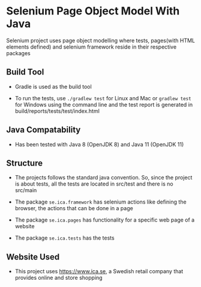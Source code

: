 # Selenium Page Object Model With Java

Selenium project uses page object modelling where tests, pages(with HTML elements defined) and selenium framework reside
in their respective packages

## Build Tool

* Gradle is used as the build tool

* To run the tests, use `./gradlew test` for Linux and Mac or `gradlew test` for Windows using the command line and the test report is generated in build/reports/tests/test/index.html

## Java Compatability

* Has been tested with Java 8 (OpenJDK 8) and Java 11 (OpenJDK 11)

## Structure

* The projects follows the standard java convention. So, since the project is about tests, all the tests are located 
in src/test and there is no src/main

* The package `se.ica.framework` has selenium actions like defining the browser, the actions that can be done in a page

* The package `se.ica.pages` has functionality for a specific web page of a website

* The package `se.ica.tests` has the tests

## Website Used
* This project uses https://www.ica.se, a Swedish retail company that provides online and store shopping
